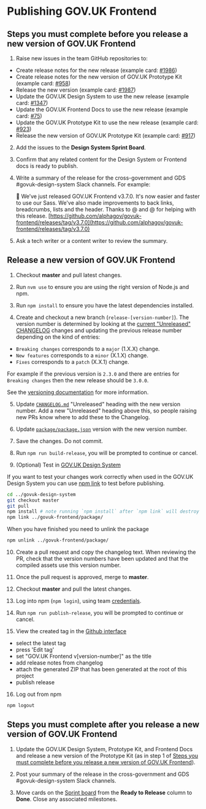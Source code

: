 # Publishing GOV.UK Frontend

## Steps you must complete before you release a new version of GOV.UK Frontend

1. Raise new issues in the team GitHub repositories to:

  - Create release notes for the new release (example card: [#1986](https://github.com/alphagov/govuk-frontend/issues/1986))
  - Create release notes for the new version of GOV.UK Prototype Kit (example card: [#958](https://github.com/alphagov/govuk-prototype-kit/issues/958))
  - Release the new version (example card: [#1987](https://github.com/alphagov/govuk-frontend/issues/1987))
  - Update the GOV.UK Design System to use the new release (example card: [#1347](https://github.com/alphagov/govuk-design-system/issues/1347))
  - Update the GOV.UK Frontend Docs to use the new release (example card: [#75](https://github.com/alphagov/govuk-frontend-docs/issues/75))
  - Update the GOV.UK Prototype Kit to use the new release (example card: [#923](https://github.com/alphagov/govuk-prototype-kit/issues/923))
  - Release the new version of GOV.UK Prototype Kit (example card: [#917](https://github.com/alphagov/govuk-prototype-kit/issues/917))

2. Add the issues to the **Design System Sprint Board**.

3. Confirm that any related content for the Design System or Frontend docs is ready to publish.

4. Write a summary of the release for the cross-government and GDS #govuk-design-system Slack channels. For example:

    🚀 We’ve just released GOV.‌UK Frontend v3.7.0. It's now easier and faster to use our Sass. We've also made improvements to back links, breadcrumbs, lists and the header. Thanks to @<SLACK-NAME> and @<SLACK-NAME> for helping with this release. [https://github.com/alphagov/govuk-frontend/releases/tag/v3.7.0](https://github.com/alphagov/govuk-frontend/releases/tag/v3.7.0)

5. Ask a tech writer or a content writer to review the summary.

## Release a new version of GOV.UK Frontend

1. Checkout **master** and pull latest changes.

2. Run `nvm use` to ensure you are using the right version of Node.js and npm.

3. Run `npm install` to ensure you have the latest dependencies installed.

4. Create and checkout a new branch (`release-[version-number]`).
  The version number is determined by looking at the [current "Unreleased" CHANGELOG](../../CHANGELOG.md) changes and updating the previous release number depending on the kind of entries:

  - `Breaking changes` corresponds to a `major` (1.X.X) change.
  - `New features` corresponds to a `minor` (X.1.X) change.
  - `Fixes` corresponds to a `patch` (X.X.1) change.

  For example if the previous version is `2.3.0` and there are entries for `Breaking changes` then the new release should be `3.0.0`.

  See the [versioning documentation](/docs/contributing/versioning.md) for more information.

5. Update [`CHANGELOG.md`](../../CHANGELOG.md) "Unreleased" heading with the new version number. Add a new "Unreleased" heading above this, so people raising new PRs know where to add these to the Changelog.

6. Update [`package/package.json`](../../package/package.json) version with the new version number.

7. Save the changes. Do not commit.

8. Run `npm run build-release`, you will be prompted to continue or cancel.

9. (Optional) Test in [GOV.UK Design System](git@github.com:alphagov/govuk-design-system.git)

  If you want to test your changes work correctly when used in the GOV.UK Design System you can use [npm link](https://docs.npmjs.com/cli/link) to test before publishing.

  ```bash
  cd ../govuk-design-system
  git checkout master
  git pull
  npm install # note running `npm install` after `npm link` will destroy the link.
  npm link ../govuk-frontend/package/
  ```

  When you have finished you need to unlink the package

  ```bash
  npm unlink ../govuk-frontend/package/
  ```

10. Create a pull request and copy the changelog text.
   When reviewing the PR, check that the version numbers have been updated and that the compiled assets use this version number.

11. Once the pull request is approved, merge to **master**.

12. Checkout **master** and pull the latest changes.

13. Log into npm (`npm login`), using team [credentials](https://github.com/alphagov/design-system-team-credentials/tree/master/npm/govuk-patterns-and-tools).

14. Run `npm run publish-release`, you will be prompted to continue or cancel.

15. View the created tag in the [Github interface](https://github.com/alphagov/govuk-frontend/releases)
  - select the latest tag
  - press 'Edit tag'
  - set "GOV.UK Frontend v[version-number]" as the title
  - add release notes from changelog
  - attach the generated ZIP that has been generated at the root of this project
  - publish release

16. Log out from npm
```bash
npm logout
```

## Steps you must complete after you release a new version of GOV.UK Frontend

1. Update the GOV.UK Design System, Prototype Kit, and Frontend Docs and release a new version of the Prototype Kit (as in step 1 of [Steps you must complete before you release a new version of GOV.UK Frontend](#steps-you-must-complete-before-you-release-a-new-version-of-govuk-frontend)).

2. Post your summary of the release in the cross-government and GDS #govuk-design-system Slack channels.

3. Move cards on the [Sprint board](https://github.com/orgs/alphagov/projects/4) from the **Ready to Release** column to **Done**. Close any associated milestones.
